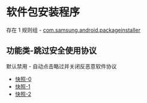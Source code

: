# 软件包安装程序

存在 1 规则组 - [com.samsung.android.packageinstaller](/src/apps/com.samsung.android.packageinstaller.ts)

## 功能类-跳过安全使用协议

默认禁用 - 自动点击略过并关闭反恶意软件协议

- [快照-0](https://i.gkd.li/i/13255641)
- [快照-1](https://i.gkd.li/i/13233686)
- [快照-2](https://i.gkd.li/i/13650528)
